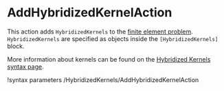 # AddHybridizedKernelAction

This action adds `HybridizedKernels` to the
[finite element problem](syntax/Problem/index.md).
`HybridizedKernels` are specified as objects inside the `[HybridizedKernels]` block.

More information about kernels can be found on the
[Hybridized Kernels syntax page](syntax/HybridizedKernels/index.md).

!syntax parameters /HybridizedKernels/AddHybridizedKernelAction
